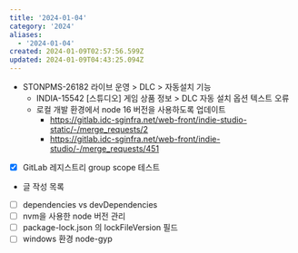 ```yaml
---
title: '2024-01-04'
category: '2024'
aliases:
  - '2024-01-04'
created: 2024-01-09T02:57:56.599Z
updated: 2024-01-09T04:43:25.094Z
---
```


- STONPMS-26182 라이브 운영 > DLC > 자동설치 기능
  - INDIA-15542 [스튜디오] 게임 상품 정보 > DLC 자동 설치 옵션 텍스트 오류
  - 로컬 개발 환경에서 node 16 버전을 사용하도록 업데이트
    - https://gitlab.idc-sginfra.net/web-front/indie-studio-static/-/merge_requests/2
    - https://gitlab.idc-sginfra.net/web-front/indie-studio/-/merge_requests/451
- [x] GitLab 레지스트리 group scope 테스트

- 글 작성 목록
- [ ] dependencies vs devDependencies
- [ ] nvm을 사용한 node 버전 관리
- [ ] package-lock.json 의 lockFileVersion 필드
- [ ] windows 환경 node-gyp
